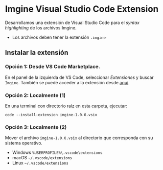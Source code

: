 # Imgine Visual Studio Code Extension

Desarrollamos una extensión de Visual Studio Code para el *syntax highlighting* de los archivos Imgine.

* Los archivos deben tener la extensión `.imgine`

## Instalar la extensión

### Opción 1: Desde VS Code Marketplace.

En el panel de la izquierda de VS Code, seleccionar *Extensiones* y buscar `Imgine`. También se puede acceder a la extensión desde [aquí](https://marketplace.visualstudio.com/items?itemName=alejofl.imgine).

### Opción 2: Localmente (1)

En una terminal con directorio raíz en esta carpeta, ejecutar:

```
code --install-extension imgine-1.0.0.vsix
```

### Opción 3: Localmente (2)

Mover el archivo `imgine-1.0.0.vsix` al directorio que corresponda con su sistema operativo.

* Windows `%USERPROFILE%\.vscode\extensions`
* macOS `~/.vscode/extensions`
* Linux `~/.vscode/extensions`
